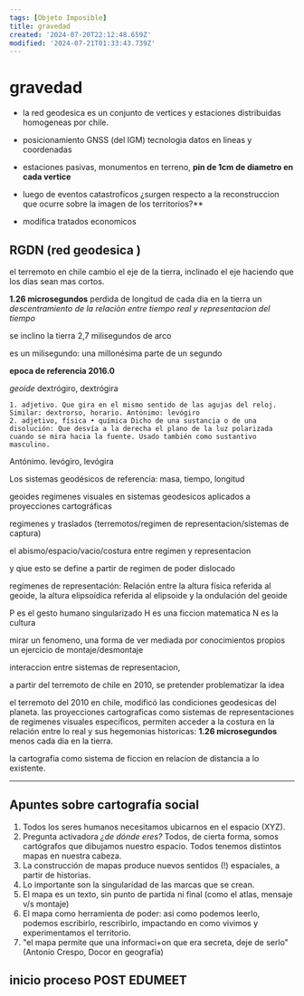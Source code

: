 ```yaml
---
tags: [Objeto Imposible]
title: gravedad
created: '2024-07-20T22:12:48.659Z'
modified: '2024-07-21T01:33:43.739Z'
---
```


# gravedad

- la red geodesica es un conjunto de vertices y estaciones distribuidas homogeneas por chile.
- posicionamiento GNSS (del IGM) tecnologia datos en lineas y coordenadas
- estaciones pasivas, monumentos en terreno, **pin de 1cm de diametro en cada vertice**

- luego de eventos catastroficos ¿surgen respecto a la reconstruccion que ocurre sobre la imagen de los territorios?**

- modifica tratados economicos

## RGDN (red geodesica )

el terremoto en chile cambio el eje de la tierra, inclinado el eje haciendo que los dias sean mas cortos.

**1.26 microsegundos** perdida de longitud de cada dia en la tierra
un _descentramiento de la relaciòn entre tiempo real y representacion del tiempo_

se inclino la tierra 2,7 milisegundos de arco 

es un milisegundo: una millonésima parte de un segundo

**epoca de referencia 2016.0**

_geoide_ dextrógiro, dextrógira

    1. adjetivo. Que gira en el mismo sentido de las agujas del reloj. Similar: dextrorso, horario. Antónimo: levógiro
    2. adjetivo, física • química Dicho de una sustancia o de una disolución: Que desvía a la derecha el plano de la luz polarizada cuando se mira hacia la fuente. Usado también como sustantivo masculino.

Antónimo. levógiro, levógira

Los sistemas geodésicos de referencia: masa, tiempo, longitud

geoides
regimenes visuales en sistemas geodesicos aplicados a proyecciones cartográficas

regimenes y traslados (terremotos/regimen de representacion/sistemas de captura)

el abismo/espacio/vacio/costura entre regimen y representacion

y qiue esto se define a partir de regimen de poder dislocado 

regímenes de representación:  Relación entre la altura física referida al geoide, la altura elipsoídica referida al elipsoide y la ondulación del geoide 

P es el gesto humano singularizado
H es una ficcion matematica
N es la cultura

mirar un fenomeno, una forma de ver mediada por conocimientos propios
un ejercicio de montaje/desmontaje

interaccion entre sistemas de representacion, 

a partir del terremoto de chile en 2010, se pretender problematizar la idea

el terremoto del 2010 en chile, modificó las condiciones geodesicas del planeta. las proyecciones cartograficas como sistemas de representaciones de regimenes visuales especificos, permiten acceder a la costura en la relación entre lo real y sus hegemonias historicas: **1.26 microsegundos** menos cada dia en la tierra. 

la cartografia como sistema de ficcion en relacion de distancia a lo existente.

--- 

## Apuntes sobre cartografía social
1. Todos los seres humanos necesitamos ubicarnos en el espacio (XYZ).
2. Pregunta activadora *¿de dónde eres?* Todos, de cierta forma, somos cartógrafos que dibujamos nuestro espacio. Todos tenemos distintos mapas en nuestra cabeza.
3. La construcción de mapas produce nuevos sentidos (!) espaciales, a partir de historias.
4. Lo importante son la singularidad de las marcas que se crean.
5. El mapa es un texto, sin punto de partida ni final (como el atlas, mensaje v/s montaje)
6. El mapa como herramienta de poder: asi como podemos leerlo, podemos escribirlo, rescribirlo, impactando en como vivimos y experimentamos el territorio.
7. "el mapa permite que una informaci+on que era secreta, deje de serlo" (Antonio Crespo, Docor en geografía)


## inicio proceso POST EDUMEET